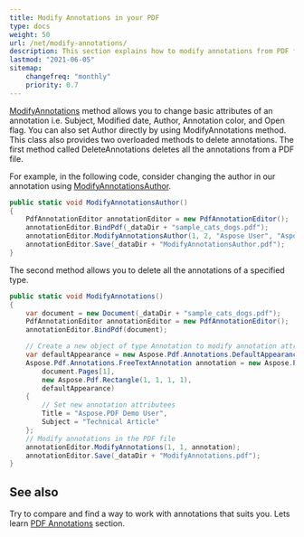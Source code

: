 ```yaml
---
title: Modify Annotations in your PDF 
type: docs
weight: 50
url: /net/modify-annotations/
description: This section explains how to modify annotations from PDF file to XFDF with Aspose.PDF Facades.
lastmod: "2021-06-05"
sitemap:
    changefreq: "monthly"
    priority: 0.7
---
```


[ModifyAnnotations](https://reference.aspose.com/pdf/net/aspose.pdf.facades/pdfannotationeditor/methods/modifyannotations) method allows you to change basic attributes of an annotation i.e. Subject, Modified date, Author, Annotation color, and Open flag. You can also set Author directly by using ModifyAnnotations method. This class also provides two overloaded methods to delete annotations. The first method called DeleteAnnotations deletes all the annotations from a PDF file.  

For example, in the following code, consider changing the author in our annotation using [ModifyAnnotationsAuthor](https://reference.aspose.com/pdf/net/aspose.pdf.facades/pdfannotationeditor/methods/modifyannotationsauthor).

```csharp
public static void ModifyAnnotationsAuthor()
{
    PdfAnnotationEditor annotationEditor = new PdfAnnotationEditor();
    annotationEditor.BindPdf(_dataDir + "sample_cats_dogs.pdf");
    annotationEditor.ModifyAnnotationsAuthor(1, 2, "Aspose User", "Aspose.PDF user");
    annotationEditor.Save(_dataDir + "ModifyAnnotationsAuthor.pdf");
}
```

The second method allows you to delete all the annotations of a specified type.

```csharp
public static void ModifyAnnotations()
{
    var document = new Document(_dataDir + "sample_cats_dogs.pdf");
    PdfAnnotationEditor annotationEditor = new PdfAnnotationEditor();
    annotationEditor.BindPdf(document);

    // Create a new object of type Annotation to modify annotation attributes
    var defaultAppearance = new Aspose.Pdf.Annotations.DefaultAppearance();
    Aspose.Pdf.Annotations.FreeTextAnnotation annotation = new Aspose.Pdf.Annotations.FreeTextAnnotation(
        document.Pages[1],
        new Aspose.Pdf.Rectangle(1, 1, 1, 1),
        defaultAppearance)
    {
        // Set new annotation attributees
        Title = "Aspose.PDF Demo User",
        Subject = "Technical Article"
    };
    // Modify annotations in the PDF file
    annotationEditor.ModifyAnnotations(1, 1, annotation);
    annotationEditor.Save(_dataDir + "ModifyAnnotations.pdf");
}
```

## See also

Try to compare and find a way to work with annotations that suits you. Lets learn [PDF Annotations](/pdf/net/annotations/) section.